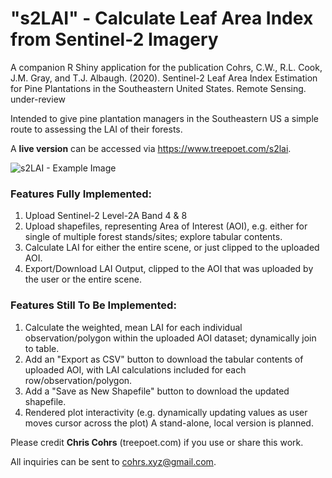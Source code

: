 # "s2LAI" - Calculate Leaf Area Index from Sentinel-2 Imagery

A companion R Shiny application for the publication Cohrs, C.W., R.L. Cook, J.M. Gray, and T.J. Albaugh. (2020). Sentinel-2 Leaf Area Index Estimation for Pine Plantations in the Southeastern United States. Remote Sensing. under-review

Intended to give pine plantation managers in the Southeastern US a simple route to assessing the LAI of their forests.

A **live version** can be accessed via https://www.treepoet.com/s2lai.

![s2LAI - Example Image](https://static.wixstatic.com/media/eae594_b3ca0228d2aa4755ac542b797152bcf4~mv2.png)

### Features Fully Implemented:
1) Upload Sentinel-2 Level-2A Band 4 & 8
2) Upload shapefiles, representing Area of Interest (AOI), e.g. either for single of multiple forest stands/sites; explore tabular contents.
3) Calculate LAI for either the entire scene, or just clipped to the uploaded AOI.
4) Export/Download LAI Output, clipped to the AOI that was uploaded by the user or the entire scene.

### Features Still To Be Implemented:
1) Calculate the weighted, mean LAI for each individual observation/polygon within the uploaded AOI dataset; dynamically join to table.
2) Add an "Export as CSV" button to download the tabular contents of uploaded AOI, with LAI calculations included for each row/observation/polygon.
3) Add a "Save as New Shapefile" button to download the updated shapefile.
4) Rendered plot interactivity (e.g. dynamically updating values as user moves cursor across the plot)
A stand-alone, local version is planned.

Please credit **Chris Cohrs** (treepoet.com) if you use or share this work. 

All inquiries can be sent to cohrs.xyz@gmail.com. 

